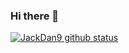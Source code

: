 ### Hi there 👋

<!--
**JackDan9/JackDan9** is a ✨ _special_ ✨ repository because its `README.md` (this file) appears on your GitHub profile.

Here are some ideas to get you started:

- 🔭 I’m currently working on ...
- 🌱 I’m currently learning ...
- 👯 I’m looking to collaborate on ...
- 🤔 I’m looking for help with ...
- 💬 Ask me about ...
- 📫 How to reach me: ...
- 😄 Pronouns: ...
- ⚡ Fun fact: ...
-->

[![JackDan9 github status](https://github-readme-stats.vercel.app/api?username=JackDan9)](https://github.com/JackDan9)
